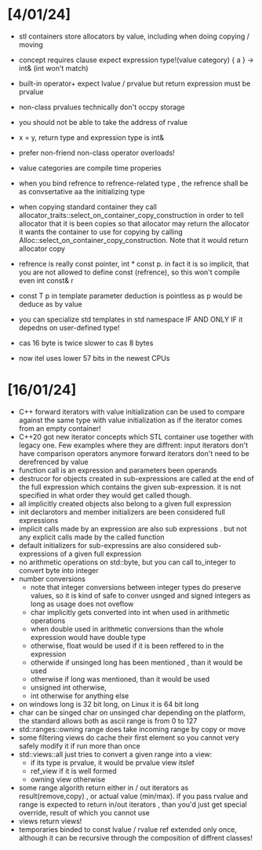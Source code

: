 # [4/01/24]
- stl containers store allocators by value, including when doing copying / moving
- concept requires clause expect expression type!(value category) { a } -> int& (int won't match)
- built-in operator+ expect lvalue / prvalue but return expression must be prvalue
- non-class prvalues technically don't occpy storage
- you should not be able to take the address of rvalue
- x = y, return type and expression type is int&
- prefer non-friend non-class operator overloads!
- value categories are compile time properies
- when you bind refrence to refrence-related type , the refrence shall be as convsertative aa the initializing type
- when copying standard container they call allocator_traits<Alloc>::select_on_container_copy_construction in order to tell allocator that it is been copies so that allocator may return the allocator it wants the container to use for copying by calling Alloc::select_on_container_copy_construction. Note that it would return allocator copy
- refrence is really const pointer, int * const p. in fact it is so implicit, that you are not allowed to define const (refrence), so this won't compile even int const& r
- const T p in template parameter deduction is pointless as p would be deduce as by value

- you can specialize std templates in std namespace IF AND ONLY IF it depedns on user-defined type!
- cas 16 byte is twice slower to cas 8 bytes
- now itel uses lower 57 bits in the newest CPUs

# [16/01/24]
- C++ forward iterators with value initialization can be used to compare against the same type with value initialization as if the iterator comes from an empty container!
- C++20 got new iterator concepts which STL container use together with legacy one. Few examples where they are diffrent:
   input iterators don't have comparison operators anymore
   forward iterators don't need to be derefrenced by value
- function call is an expression and parameters been operands
- destrucor for objects created in sub-expressions are called at the end of the full expression which contains the given sub-expression. it is not specified in what order they would get called though. 
- all implicitly created objects also belong to a given full expression 
- init declarotors and member initializers are been considered full expressions
- implicit calls made by an expression are also sub expressions . but not any explicit calls made by the called function
- default initializers for sub-expressins are also considered sub-expressions of a given full expression
- no arithmetic operations on std::byte, but you can call to_integer to convert byte into integer
- number conversions
    * note that integer conversions between integer types do preserve values, so it is kind of safe to conver usnged and signed integers as long as usage does not oveflow
    * char implicitly gets converted into int when used in arithmetic operations
    * when double used in arithmetic conversions than the whole expression would have double type 
    * otherwise, float would be used if it is been reffered to in the expression
    * otherwide if unsinged long has been mentioned , than it would be used
    * otherwise if long was mentioned, than it would be used
    * unsigned int otherwise,
    * int otherwise for anything else
- on windows long is 32 bit long, on Linux it is 64 bit long
- char can be singed char on unsinged char depending on the platform, the standard allows both as ascii range is from 0 to 127
- std::ranges::owning range does take incoming range by copy or move
- some filtering views do cache their first element so you cannot very safely modify it if run more than once
- std::views::all just tries to convert a given range into a view:
   * if its type is prvalue, it would be prvalue view itslef
   * ref_view if it is well formed
   * owning view otherwise
- some range algorith return either in / out iterators as result(remove,copy) , or actual value (min/max). if you pass rvalue and range is expected to return in/out iterators , than you'd just get special override, result of which you cannot use
- views return views!
- temporaries binded to const lvalue / rvalue ref extended only once, although it can be recursive through the composition of diffrent classes!